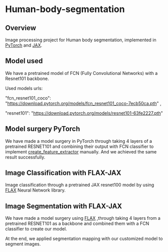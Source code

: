 # Human-body-segmentation
## Overview
Image processing project for Human body segmentation, implemented in [PyTorch](https://github.com/pytorch/pytorch) and [JAX](https://github.com/google/jax).

## **Model used**

We have a pretrained model of FCN (Fully Convolutional Networks) with a Resnet101 backbone. 

Used  models urls:

"fcn_resnet101_coco": "https://download.pytorch.org/models/fcn_resnet101_coco-7ecb50ca.pth" ,

"resnet101": "https://download.pytorch.org/models/resnet101-63fe2227.pth"

## **Model surgery PyTorch**
We have made a model surgery in PyTorch through taking 4 layers of a pretrained RESNET101 and combining their output with FCN classifier to implement [create_feature_extractor](https://pytorch.org/vision/master/generated/torchvision.models.feature_extraction.create_feature_extractor.html#torchvision.models.feature_extraction.create_feature_extractor) manually. And we achieved the same result successfully.

## **Image Classification with FLAX-JAX**
Image classification through a pretrained JAX resnet100 model by using [FLAX](https://github.com/google/flax) Neural Network library.

## **Image Segmentation with FLAX-JAX**
We have made a model surgery using [FLAX](https://github.com/google/flax) ,through taking 4 layers from a pretrained RESNET101 as a backbone and combined them with a FCN classifier to create our model.

At the end, we applied segmentation mapping with our customized model to segment images.
